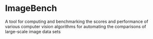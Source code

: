 # ImageBench
A tool for computing and benchmarking the scores and performance of various computer vision algorithms for automating the comparisons of large-scale image data sets
